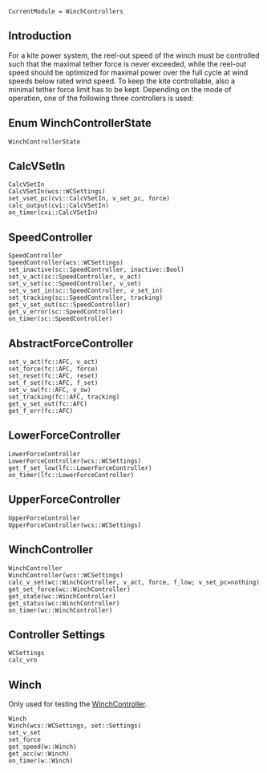 ```@meta
CurrentModule = WinchControllers
```
## Introduction
For a kite power system, the reel-out speed of the winch must be controlled such that the maximal tether force is never exceeded, while the reel-out speed should be optimized for maximal power over the full cycle at wind speeds below rated wind speed. To keep the kite controllable, also a minimal tether force limit has to be kept. Depending on the mode of operation, one of the following three controllers is used:

## Enum WinchControllerState
```@docs
WinchControllerState
```

## CalcVSetIn
```@docs
CalcVSetIn
CalcVSetIn(wcs::WCSettings)
set_vset_pc(cvi::CalcVSetIn, v_set_pc, force)
calc_output(cvi::CalcVSetIn)
on_timer(cvi::CalcVSetIn)
```

## SpeedController
```@docs
SpeedController
SpeedController(wcs::WCSettings)
set_inactive(sc::SpeedController, inactive::Bool)
set_v_act(sc::SpeedController, v_act)
set_v_set(sc::SpeedController, v_set)
set_v_set_in(sc::SpeedController, v_set_in)
set_tracking(sc::SpeedController, tracking)
get_v_set_out(sc::SpeedController)
get_v_error(sc::SpeedController)
on_timer(sc::SpeedController)
```

## AbstractForceController
```@docs
set_v_act(fc::AFC, v_act)
set_force(fc::AFC, force)
set_reset(fc::AFC, reset)
set_f_set(fc::AFC, f_set)
set_v_sw(fc::AFC, v_sw)
set_tracking(fc::AFC, tracking)
get_v_set_out(fc::AFC)
get_f_err(fc::AFC)
```

## LowerForceController
```@docs
LowerForceController
LowerForceController(wcs::WCSettings)
get_f_set_low(lfc::LowerForceController)
on_timer(lfc::LowerForceController)
```

## UpperForceController
```@docs
UpperForceController
UpperForceController(wcs::WCSettings)
```

## WinchController
```@docs
WinchController
WinchController(wcs::WCSettings)
calc_v_set(wc::WinchController, v_act, force, f_low; v_set_pc=nothing)
get_set_force(wc::WinchController)
get_state(wc::WinchController)
get_status(wc::WinchController)
on_timer(wc::WinchController)
```

## Controller Settings
```@docs
WCSettings
calc_vro
```

## Winch
Only used for testing the [WinchController](@ref).

```@docs
Winch
Winch(wcs::WCSettings, set::Settings)
set_v_set
set_force
get_speed(w::Winch)
get_acc(w::Winch)
on_timer(w::Winch)
```